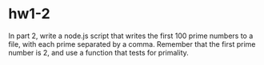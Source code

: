 hw1-2
=====

In part 2, write a node.js script that writes the first 100 prime numbers to a file, with each prime separated by a comma. Remember that the first prime number is 2, and use a function that tests for primality.
